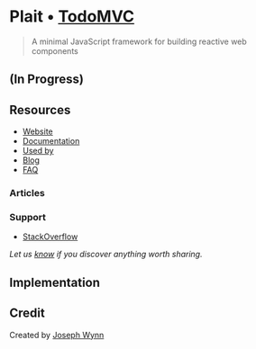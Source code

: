 # Plait • [TodoMVC](http://todomvc.com)

> A minimal JavaScript framework for building reactive web components

## (In Progress)


## Resources

- [Website](https://wildlyinaccurate.com/plait/)
- [Documentation](https://wildlyinaccurate.com/plait/)
- [Used by]()
- [Blog]()
- [FAQ]()

### Articles

### Support

- [StackOverflow](http://stackoverflow.com/questions/tagged/plait)

*Let us [know](https://github.com/tastejs/todomvc/issues) if you discover anything worth sharing.*


## Implementation


## Credit

Created by [Joseph Wynn](https://wildlyinaccurate.com/)
